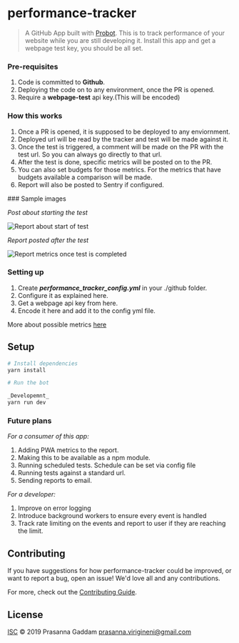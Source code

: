# performance-tracker

> A GitHub App built with [Probot](https://github.com/probot/probot). This is to track performance of your website while you are still developing it. Install this app and get a webpage test key, you should be all set.

### Pre-requisites
1. Code is committed to **Github**.
2. Deploying the code on to any environment, once the PR is opened.
3. Require a **webpage-test** api key.(This will be encoded)

### How this works
1. Once a PR is opened, it is supposed to be deployed to any enviornment. 
2. Deployed url will be read by the tracker and test will be made against it.
3. Once the test is triggered, a comment will be made on the PR with the test url. So you can always go directly to that url.
4. After the test is done, specific metrics will be posted on to the PR. 
5. You can also set budgets for those metrics. For the metrics that have budgets available a comparison will be made.
6. Report will also be posted to Sentry if configured.

### Sample images

_Post about starting the test_

![Report about start of test](https://github.com/praWeb/performance-tracker/blob/doc/readme/images/report_test_started.png)

_Report posted after the test_

![Report metrics once test is completed](https://github.com/praWeb/performance-tracker/blob/doc/readme/images/report_test_status.png)


### Setting up
1. Create ***performance_tracker_config.yml*** in your ./github folder.
2. Configure it as explained here. 
3. Get a webpage api key from here.
4. Encode it here and add it to the config yml file.

More about possible metrics [here](/)


## Setup

```sh
# Install dependencies
yarn install

# Run the bot 

_Developemnt_
yarn run dev 
```

### Future plans

*For a consumer of this app:*

1. Adding PWA metrics to the report.
2. Making this to be available as a npm module.
3. Running scheduled tests. Schedule can be set via config file
4. Running tests against a standard url.
5. Sending reports to email.

*For a developer:*

1. Improve on error logging
2. Introduce background workers to ensure every event is handled
3. Track rate limiting on the events and report to user if they are reaching the limit.



## Contributing

If you have suggestions for how performance-tracker could be improved, or want to report a bug, open an issue! We'd love all and any contributions.

For more, check out the [Contributing Guide](CONTRIBUTING.md).

## License

[ISC](LICENSE) © 2019 Prasanna Gaddam <prasanna.virigineni@gmail.com>

